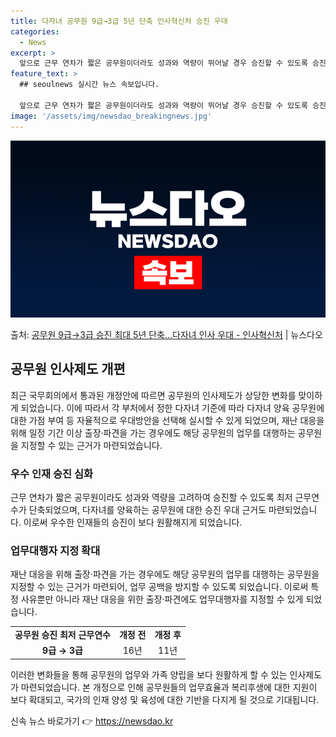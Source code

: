 ```yaml
---
title: 다자녀 공무원 9급→3급 5년 단축 인사혁신처 승진 우대
categories:
  - News
excerpt: >
  앞으로 근무 연차가 짧은 공무원이더라도 성과와 역량이 뛰어날 경우 승진할 수 있도록 승진에 필요한 최저 근무…
feature_text: >
  ## seoulnews 실시간 뉴스 속보입니다.

  앞으로 근무 연차가 짧은 공무원이더라도 성과와 역량이 뛰어날 경우 승진할 수 있도록 승진에 필요한 최저 근무…
image: '/assets/img/newsdao_breakingnews.jpg'
---
```


![뉴스다오 속보](/assets/img/newsdao_breakingnews.jpg)

<p>출처: <a href="https://newsdao.kr/2830" rel="dofollow">공무원 9급→3급 승진 최대 5년 단축…다자녀 인사 우대 - 인사혁신처</a> | 뉴스다오</p>

<h2 data-ke-size="size26">공무원 인사제도 개편</h2>
<p data-ke-size="size16">최근 국무회의에서 통과된 개정안에 따르면 공무원의 인사제도가 상당한 변화를 맞이하게 되었습니다. 이에 따라서 각 부처에서 정한 다자녀 기준에 따라 다자녀 양육 공무원에 대한 가점 부여 등 자율적으로 우대방안을 선택해 실시할 수 있게 되었으며, 재난 대응을 위해 일정 기간 이상 출장·파견을 가는 경우에도 해당 공무원의 업무를 대행하는 공무원을 지정할 수 있는 근거가 마련되었습니다.</p>

<h3 data-ke-size="size24">우수 인재 승진 심화</h3>
<p data-ke-size="size16">근무 연차가 짧은 공무원이라도 성과와 역량을 고려하여 승진할 수 있도록 최저 근무연수가 단축되었으며, 다자녀를 양육하는 공무원에 대한 승진 우대 근거도 마련되었습니다. 이로써 우수한 인재들의 승진이 보다 원활해지게 되었습니다.</p>

<h3 data-ke-size="size24">업무대행자 지정 확대</h3>
<p data-ke-size="size16">재난 대응을 위해 출장·파견을 가는 경우에도 해당 공무원의 업무를 대행하는 공무원을 지정할 수 있는 근거가 마련되어, 업무 공백을 방지할 수 있도록 되었습니다. 이로써 특정 사유뿐만 아니라 재난 대응을 위한 출장·파견에도 업무대행자를 지정할 수 있게 되었습니다.</p>

<table>
	<tr>
		<td style="text-align: center; height: 17px;"><b>공무원 승진 최저 근무연수</b></td>
		<td style="text-align: center; height: 17px;"><b>개정 전</b></td>
		<td style="text-align: center; height: 17px;"><b>개정 후</b></td>
	</tr>
	<tr>
		<td style="text-align: center; height: 17px;"><b>9급 → 3급</b></td>
		<td style="text-align: center; height: 17px;">16년</td>
		<td style="text-align: center; height: 17px;">11년</td>
	</tr>
</table>
<p data-ke-size="size16"></p>
<p data-ke-size="size16"></p>

이러한 변화들을 통해 공무원의 업무와 가족 양립을 보다 원활하게 할 수 있는 인사제도가 마련되었습니다. 본 개정으로 인해 공무원들의 업무효율과 복리후생에 대한 지원이 보다 확대되고, 국가의 인재 양성 및 육성에 대한 기반을 다지게 될 것으로 기대됩니다. 

신속 뉴스 바로가기 👉 <a href="https://newsdao.kr" rel="dofollow">https://newsdao.kr</a>


